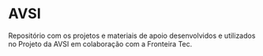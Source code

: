 # AVSI
Repositório com os projetos e materiais de apoio desenvolvidos e utilizados no Projeto da AVSI em colaboração com a Fronteira Tec.
